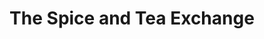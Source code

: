 ---
title: "The Spice and Tea Exchange"
url: /annapolis/the-spice-and-tea-exchange/
shop: kitchen
---